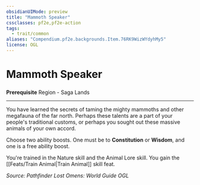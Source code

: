 ```yaml
---
obsidianUIMode: preview
title: "Mammoth Speaker"
cssclasses: pf2e,pf2e-action
tags:
  - trait/common
aliases: "Compendium.pf2e.backgrounds.Item.76RK9WizWYdyhMy5"
license: OGL
---
```

# Mammoth Speaker

### 






**Prerequisite** Region - Saga Lands

* * *

You have learned the secrets of taming the mighty mammoths and other megafauna of the far north. Perhaps these talents are a part of your people's traditional customs, or perhaps you sought out these massive animals of your own accord.

Choose two ability boosts. One must be to **Constitution** or **Wisdom**, and one is a free ability boost.

You're trained in the Nature skill and the Animal Lore skill. You gain the [[Feats/Train Animal|Train Animal]] skill feat.

*Source: Pathfinder Lost Omens: World Guide*
*OGL*